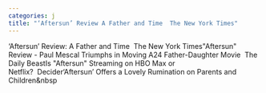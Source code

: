 ```yaml
---
categories: j
title: "‘Aftersun’ Review A Father and Time  The New York Times"
---
```

‘Aftersun’ Review: A Father and Time&nbsp;&nbsp;The New York Times"Aftersun" Review - Paul Mescal Triumphs in Moving A24 Father-Daughter Movie&nbsp;&nbsp;The Daily BeastIs "Aftersun" Streaming on HBO Max or Netflix?&nbsp;&nbsp;Decider‘Aftersun’ Offers a Lovely Rumination on Parents and Children&nbsp